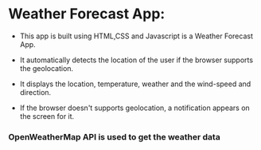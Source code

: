 # Weather Forecast App:
- This app is built using HTML,CSS and Javascript is a Weather Forecast App.
- It automatically detects the location of the user if the browser supports the geolocation.
- It displays the location, temperature, weather and the wind-speed and direction.



- If the browser doesn't supports geolocation, a notification appears on the screen for it.

### OpenWeatherMap API is used to get the weather data
